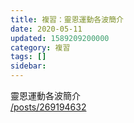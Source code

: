 ```yaml
---
title: 複習：靈恩運動各波簡介
date: 2020-05-11
updated: 1589209200000
category: 複習
tags: []
sidebar: 
---
```


<p>靈恩運動各波簡介 <br/>
<a href="/posts/269194632" target="_blank">/posts/269194632</a></p>
<p> </p>
